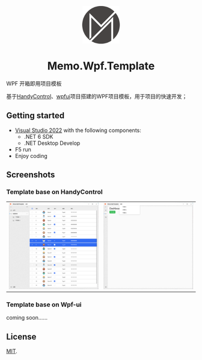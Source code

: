 <p align="center">
  <img alt="Files Logo" src="https://raw.githubusercontent.com/Memoyu/Memoyu/main/logo.png" width="100px" />
  <h1 align="center">Memo.Wpf.Template</h1>
</p>
WPF 开箱即用项目模板

基于[HandyControl](https://github.com/HandyOrg/HandyControl)、[wpfui](https://github.com/lepoco/wpfui)项目搭建的WPF项目模板，用于项目的快速开发；



## Getting started
- [Visual Studio 2022](https://visualstudio.microsoft.com/vs/) with the following components:
    - .NET 6 SDK
    - .NET Desktop Develop
- F5 run
- Enjoy coding

## Screenshots

### Template  base on HandyControl

|    |   |
| ---- | ---- |
|![hc-dataGrid.jpg](https://raw.githubusercontent.com/Memoyu/Memo.Wpf.Template/main/media/hc-template/hc-dataGrid.jpg)|![hc-logBtn.jpg](https://raw.githubusercontent.com/Memoyu/Memo.Wpf.Template/main/media/hc-template/hc-logBtn.jpg)|


### Template  base on Wpf-ui

coming soon......



## License

[MIT](LICENSE).

